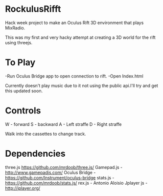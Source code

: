 RockulusRifft
=============

Hack week project to make an Oculus Rift 3D environment that plays MixRadio.

This was my first and very hacky attempt at creating a 3D world for the rift using threejs.


To Play
=======

-Run Oculus Bridge app to open connection to rift.
-Open Index.html

Currently doesn't play music due to it not using the public api.I'll try and get this updated soon.

Controls
========
W - forward
S - backward
A - Left straffe
D - Right straffe

Walk into the cassettes to change track.

Dependencies 
============
three.js  https://github.com/mrdoob/three.js/
Gamepad.js - http://www.gamepadjs.com/
Oculus Bridge - https://github.com/Instrument/oculus-bridge
stats.js - https://github.com/mrdoob/stats.js/
rex.js - Antonio Aloisio
Jplayer js - http://jplayer.org/
